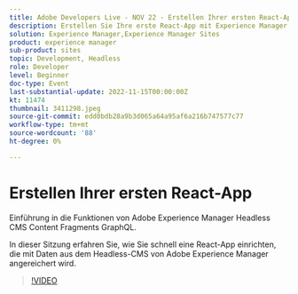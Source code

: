 ```yaml
---
title: Adobe Developers Live - NOV 22 - Erstellen Ihrer ersten React-App
description: Erstellen Sie Ihre erste React-App mit Experience Manager Headless-CMSIntroduction zu Adobe Experience Manager Headless-CMS-Inhaltsfragmenten GraphQL-Funktionen. In dieser Sitzung erfahren Sie, wie Sie schnell eine React-App mit Daten aus Headless-CMS von Adobe Experience Manager einrichten.
solution: Experience Manager,Experience Manager Sites
product: experience manager
sub-product: sites
topic: Development, Headless
role: Developer
level: Beginner
doc-type: Event
last-substantial-update: 2022-11-15T00:00:00Z
kt: 11474
thumbnail: 3411298.jpeg
source-git-commit: edd0bdb28a9b3d065a64a95af6a216b747577c77
workflow-type: tm+mt
source-wordcount: '88'
ht-degree: 0%

---
```


# Erstellen Ihrer ersten React-App

Einführung in die Funktionen von Adobe Experience Manager Headless CMS Content Fragments GraphQL.

In dieser Sitzung erfahren Sie, wie Sie schnell eine React-App einrichten, die mit Daten aus dem Headless-CMS von Adobe Experience Manager angereichert wird.

>[!VIDEO](https://video.tv.adobe.com/v/3411298/?quality=12&learn=on)

